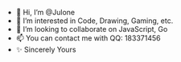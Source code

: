 - 👋 Hi, I’m @Julone
- 👀 I’m interested in Code, Drawing, Gaming, etc.
- 💞️ I’m looking to collaborate on JavaScript, Go
- 📫 You can contact me with QQ: 183371456
- ✨ Sincerely Yours
